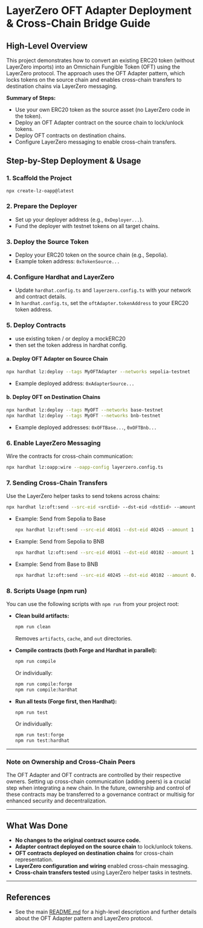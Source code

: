 # LayerZero OFT Adapter Deployment & Cross-Chain Bridge Guide

## High-Level Overview

This project demonstrates how to convert an existing ERC20 token (without LayerZero imports) into an Omnichain Fungible Token (OFT) using the LayerZero protocol. The approach uses the OFT Adapter pattern, which locks tokens on the source chain and enables cross-chain transfers to destination chains via LayerZero messaging.

**Summary of Steps:**
- Use your own ERC20 token as the source asset (no LayerZero code in the token).
- Deploy an OFT Adapter contract on the source chain to lock/unlock tokens.
- Deploy OFT contracts on destination chains.
- Configure LayerZero messaging to enable cross-chain transfers.

## Step-by-Step Deployment & Usage

### 1. Scaffold the Project

```sh
npx create-lz-oapp@latest
```

### 2. Prepare the Deployer

- Set up your deployer address (e.g., `0xDeployer...`).
- Fund the deployer with testnet tokens on all target chains.

### 3. Deploy the Source Token

- Deploy your ERC20 token on the source chain (e.g., Sepolia).
- Example token address: `0xTokenSource...`

### 4. Configure Hardhat and LayerZero

- Update `hardhat.config.ts` and `layerzero.config.ts` with your network and contract details.
- In `hardhat.config.ts`, set the `oftAdapter.tokenAddress` to your ERC20 token address.

### 5. Deploy Contracts
- use existing token / or deploy a mockERC20
- then set the token address in hardhat config.

#### a. Deploy OFT Adapter on Source Chain

```sh
npx hardhat lz:deploy --tags MyOFTAdapter --networks sepolia-testnet
```
- Example deployed address: `0xAdapterSource...`

#### b. Deploy OFT on Destination Chains

```sh
npx hardhat lz:deploy --tags MyOFT --networks base-testnet
npx hardhat lz:deploy --tags MyOFT --networks bnb-testnet
```
- Example deployed addresses: `0xOFTBase...`, `0xOFTBnb...`

### 6. Enable LayerZero Messaging

Wire the contracts for cross-chain communication:

```sh
npx hardhat lz:oapp:wire --oapp-config layerzero.config.ts
```

### 7. Sending Cross-Chain Transfers

Use the LayerZero helper tasks to send tokens across chains:

```sh
npx hardhat lz:oft:send --src-eid <srcEid> --dst-eid <dstEid> --amount <amount> --to <recipient>
```

- Example: Send from Sepolia to Base
  ```sh
  npx hardhat lz:oft:send --src-eid 40161 --dst-eid 40245 --amount 1 --to 0xRecipient...
  ```

- Example: Send from Sepolia to BNB
  ```sh
  npx hardhat lz:oft:send --src-eid 40161 --dst-eid 40102 --amount 1 --to 0xRecipient...
  ```

- Example: Send from Base to BNB
  ```sh
  npx hardhat lz:oft:send --src-eid 40245 --dst-eid 40102 --amount 0.1 --to 0xRecipient...
  ```

### 8. Scripts Usage (npm run)

You can use the following scripts with `npm run` from your project root:

- **Clean build artifacts:**
  ```sh
  npm run clean
  ```
  Removes `artifacts`, `cache`, and `out` directories.

- **Compile contracts (both Forge and Hardhat in parallel):**
  ```sh
  npm run compile
  ```
  Or individually:
  ```sh
  npm run compile:forge
  npm run compile:hardhat
  ```

- **Run all tests (Forge first, then Hardhat):**
  ```sh
  npm run test
  ```
  Or individually:
  ```sh
  npm run test:forge
  npm run test:hardhat
  ```

---

### Note on Ownership and Cross-Chain Peers

The OFT Adapter and OFT contracts are controlled by their respective owners. Setting up cross-chain communication (adding peers) is a crucial step when integrating a new chain. In the future, ownership and control of these contracts may be transferred to a governance contract or multisig for enhanced security and decentralization.

---

## What Was Done

- **No changes to the original contract source code.**
- **Adapter contract deployed on the source chain** to lock/unlock tokens.
- **OFT contracts deployed on destination chains** for cross-chain representation.
- **LayerZero configuration and wiring** enabled cross-chain messaging.
- **Cross-chain transfers tested** using LayerZero helper tasks in testnets.

---

## References

- See the main [README.md](../README.md) for a high-level description and further details about the OFT Adapter pattern and LayerZero protocol.
